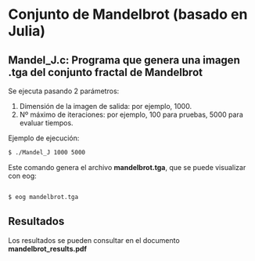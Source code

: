 # Conjunto de Mandelbrot (basado en Julia)

## **Mandel_J.c**: Programa que genera una imagen .tga del conjunto fractal de Mandelbrot

Se ejecuta pasando 2 parámetros:
1. Dimensión de la imagen de salida: por ejemplo, 1000.
2. Nº máximo de iteraciones: por ejemplo, 100 para pruebas, 5000 para evaluar tiempos.

Ejemplo de ejecución:

```bash
$ ./Mandel_J 1000 5000

```

Este comando genera el archivo **mandelbrot.tga**, que se puede visualizar con eog:

```bash

$ eog mandelbrot.tga

```
## Resultados
Los resultados se pueden consultar en el documento **mandelbrot_results.pdf**
